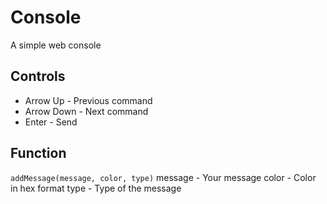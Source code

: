 # Console
A simple web console
## Controls
- Arrow Up - Previous command
- Arrow Down - Next command
- Enter - Send
## Function
`addMessage(message, color, type)`
message - Your message
color - Color in hex format
type - Type of the message
